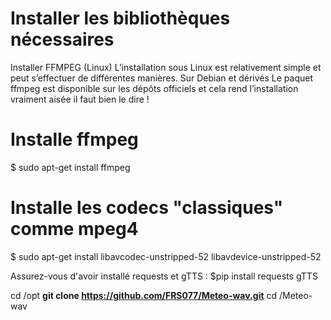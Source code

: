 # Installer les bibliothèques nécessaires

Installer FFMPEG (Linux)
L’installation sous Linux est relativement simple et peut s’effectuer de différentes manières.
Sur Debian et dérivés
Le paquet ffmpeg est disponible sur les dépôts officiels et cela rend l’installation vraiment aisée il
faut bien le dire !
# Installe ffmpeg
$ sudo apt-get install ffmpeg
# Installe les codecs "classiques" comme mpeg4
$ sudo apt-get install libavcodec-unstripped-52 libavdevice-unstripped-52

Assurez-vous d'avoir installé requests et gTTS :
$pip install requests gTTS

cd /opt
**git clone https://github.com/FRS077/Meteo-wav.git**
cd /Meteo-wav

